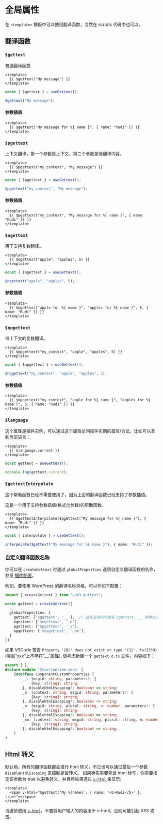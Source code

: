 # 全局属性
在 `<template>` 模板中可以使用翻译函数，当然在 scripts 代码中也可以。

## 翻译函数

### `$gettext`
普通翻译函数

```vue
<template>
  {{ $gettext("My message") }}
</template>
```

```ts
const { $gettext } = useGettext();

$gettext("My message");
```

#### 参数插值

```vue
<template>
  {{ $gettext("My message for %{ name }", { name: "Rudi" }) }}
</template>
```

### `$pgettext`
上下文翻译，第一个参数是上下文，第二个参数是待翻译内容。

```vue
<template>
  {{ $pgettext("my_context", "My message") }}
</template>
```

```ts
const { $pgettext } = useGettext();

$pgettext("my_context", "My message");
```

#### 参数插值

```vue
<template>
  {{ $pgettext("my_context", "My message for %{ name }", { name: "Rudi" }) }}
</template>
```

### `$ngettext`
用于支持复数翻译。

```vue
<template>
  {{ $ngettext("apple", "apples", 5) }}
</template>
```

```ts
const { $ngettext } = useGettext();

$ngettext("apple", "apples", 5);
```

#### 参数插值

```vue
<template>
  {{ $ngettext("apple for %{ name }", "apples for %{ name }", 5, { name: "Rudi" }) }}
</template>
```

### `$npgettext`
带上下文的复数翻译。

```vue
<template>
  {{ $npgettext("my_context", "apple", "apples", 5) }}
</template>
```

```ts
const { $npgettext } = useGettext();

$npgettext("my_context", "apple", "apples", 5);
```

#### 参数插值

```vue
<template>
  {{ $npgettext("my_context", "apple for %{ name }", "apples for %{ name }", 5, { name: "Rudi" }) }}
</template>
```

### `$language`
这个属性是插件实例，可以通过这个属性访问插件实例的属性/方法。比如可以拿到当前语言：


```vue
<template>
  {{ $language.current }}
</template>
```

```ts
const gettext = useGettext();

console.log(gettext.current);
```

### `$gettextInterpolate`

<div style="margin-top: 1rem;" class="warning">
这个帮助函数已经不需要使用了，因为上面的翻译函数已经支持了参数插值。
</div>

这是一个用于支持参数插值(格式化参数)的帮助函数。

```vue
<template>
  {{ $gettextInterpolate($pgettext("My message for %{ name }"), { name: "Rudi" }) }}
</template>
```

```ts
const { interpolate } = useGettext();

interpolate($gettext("My message for %{ name }"), { name: "Rudi" });
```

### 自定义翻译函数名称
你可以在 `createGettext` 时通过 `globalProperties` 选项自定义翻译函数的名称，参见 [插件配置](./configuration.md)。

例如，要使用 WordPress 的翻译名称风格，可以作如下配置：
```ts
import { createGettext } from "vue3-gettext";

const gettext = createGettext({
  ...
  globalProperties: {
    gettext: ['$gettext', '__'],  // 这样支持同时使用 $gettext, __ 两种方式
    ngettext: ['$ngettext', '_n'],
    pgettext: ['$pgettext', '_x'],
    npgettext: ['$npgettext', '_nx'],
  }
})

```
如果 VSCode 警告 `Property '{0}' does not exist on type '{1}'. ts(2339)`(类型“xxx”上不存在“__”属性), 请考虑新建一个 `gettext.d.ts` 文件，内容如下：
```ts
export { };
declare module '@vue/runtime-core' {
    interface ComponentCustomProperties {
        __: (msgid: string, parameters?: {
            [key: string]: string;
        }, disableHtmlEscaping?: boolean) => string;
        _x: (context: string, msgid: string, parameters?: {
            [key: string]: string;
        }, disableHtmlEscaping?: boolean) => string;
        _n: (msgid: string, plural: string, n: number, parameters?: {
            [key: string]: string;
        }, disableHtmlEscaping?: boolean) => string;
        _xn: (context: string, msgid: string, plural: string, n: number, parameters?: {
            [key: string]: string;
        }, disableHtmlEscaping?: boolean) => string;
    }
}
```

## Html 转义
默认地，所有的翻译函数都会进行 html 转义，不过也可以通过最后一个参数 `disableHtmlEscaping`  来控制是否转义。
如果确实需要包含 html 标签，你需要指定该参数为 true 以避免转义，并且将结果通过 [`v-html`](https://cn.vuejs.org/api/built-in-directives.html#v-html) 来显示:

```vue
<template>
  <span v-html="$gettext('My %{name}', { name: '<b>Rudi</b>' }, true)"></span>
</template>
```
请谨慎使用 [`v-html`](https://cn.vuejs.org/api/built-in-directives.html#v-html)。不要将用户输入的内容用于 v-html，否则可能引起 XSS 攻击。
